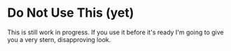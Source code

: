 # Do Not Use This (yet)

This is still work in progress. If you use it before it's ready I'm going to give you a very stern, disapproving look.

<!--
# Runtime's Resonite Mods

This is a collection of my mods for Resonite. See each mod's subdirectory for its readme.
## Building

- Build individual sub-projects with `dotnet build -c Release .\TrackerIdStabilizer\TrackerIdStabilizer.csproj`
- Build everything with `dotnet build -c Release all-mods.csproj`
- Your IDE might be mad until you `dotnet build -c Debug all-mods.csproj`

## License

- Top-level build-config and documentation are provided under the GPL-3.0 license.
- Each mod has a license in its own subdirectory.
-->
